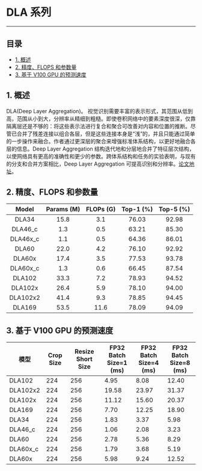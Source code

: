 # DLA 系列
----
## 目录
* [1. 概述](#1)
* [2. 精度、FLOPS 和参数量](#2)
* [3. 基于 V100 GPU 的预测速度](#3)

<a name='1'></a>

## 1. 概述

DLA(Deep Layer Aggregation)。 视觉识别需要丰富的表示形式，其范围从低到高，范围从小到大，分辨率从精细到粗糙。即使卷积网络中的要素深度很深，仅靠隔离层还是不够的：将这些表示法进行复合和聚合可改善对内容和位置的推断。尽管已合并了残差连接以组合各层，但是这些连接本身是“浅”的，并且只能通过简单的一步操作来融合。作者通过更深层的聚合来增强标准体系结构，以更好地融合各层的信息。Deep Layer Aggregation 结构迭代地和分层地合并了特征层次结构，以使网络具有更高的准确性和更少的参数。跨体系结构和任务的实验表明，与现有的分支和合并方案相比，Deep Layer Aggregation 可提高识别和分辨率。[论文地址](https://arxiv.org/abs/1707.06484)。

<a name='2'></a>

## 2. 精度、FLOPS 和参数量

|         Model         | Params (M) | FLOPs (G) | Top-1 (%) | Top-5 (%) |
|:-----------------:|:----------:|:---------:|:---------:|:---------:|
| DLA34                 | 15.8       | 3.1       | 76.03     |   92.98   |
| DLA46_c              | 1.3        | 0.5       | 63.21     |   85.30   |
| DLA46x_c            | 1.1        | 0.5       | 64.36     |   86.01   |
| DLA60               | 22.0       | 4.2       | 76.10    |   92.92   |
| DLA60x             | 17.4       | 3.5       | 77.53    |   93.78   |
| DLA60x_c              | 1.3        | 0.6       | 66.45     |   87.54   | 
| DLA102                | 33.3       | 7.2       | 78.93     |   94.52   |
| DLA102x             | 26.4       | 5.9       | 78.10     |   94.00   |
| DLA102x2              | 41.4       | 9.3       | 78.85     |   94.45   |
| DLA169                | 53.5       | 11.6      | 78.09    |   94.09   |

<a name='3'></a>

## 3. 基于 V100 GPU 的预测速度

| 模型     | Crop Size | Resize Short Size | FP32<br/>Batch Size=1<br/>(ms) | FP32<br/>Batch Size=4<br/>(ms) | FP32<br/>Batch Size=8<br/>(ms) |
| -------- | --------- | ----------------- | ------------------------------ | ------------------------------ | ------------------------------ |
| DLA102   | 224       | 256               | 4.95                           | 8.08                           | 12.40                          |
| DLA102x2 | 224       | 256               | 19.58                          | 23.97                          | 31.37                          |
| DLA102x  | 224       | 256               | 11.12                          | 15.60                          | 20.37                          |
| DLA169   | 224       | 256               | 7.70                           | 12.25                          | 18.90                          |
| DLA34    | 224       | 256               | 1.83                           | 3.37                           | 5.98                           |
| DLA46_c  | 224       | 256               | 1.06                           | 2.08                           | 3.23                           |
| DLA60    | 224       | 256               | 2.78                           | 5.36                           | 8.29                           |
| DLA60x_c | 224       | 256               | 1.79                           | 3.68                           | 5.19                           |
| DLA60x   | 224       | 256               | 5.98                           | 9.24                           | 12.52                          |